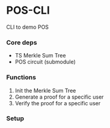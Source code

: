 # POS-CLI

CLI to demo POS

### Core deps 

- TS Merkle Sum Tree
- POS circuit (submodule)

### Functions 

1. Init the Merkle Sum Tree
2. Generate a proof for a specific user 
3. Verify the proof for a specific user


### Setup
